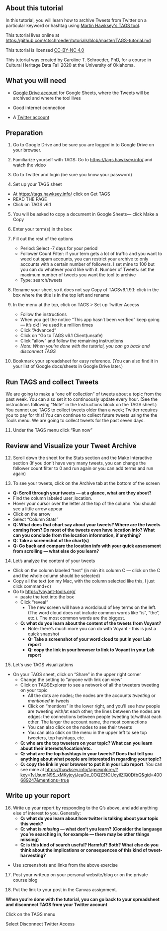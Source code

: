 ## About this tutorial

In this tutorial, you will learn how to archive Tweets from Twitter on a particular keyword or hashtag using [Martin Hawksey's TAGS tool](https://tags.hawksey.info/).

This tutorial lives online at https://github.com/ctschroeder/tutorials/blob/master/TAGS-tutorial.md

This tutorial is licensed [CC-BY-NC 4.0](https://creativecommons.org/licenses/by-nc/4.0/)

This tutorial was created by Caroline T. Schroeder, PhD, for a course in Cultural Heritage Data Fall 2020 at the University of Oklahoma.

## What you will need

- [Google Drive account](https://drive.google.com/) for Google Sheets, where the Tweets will be archived and where the tool lives

- Good internet connection

- A [Twitter account](https://twitter.com/)

## Preparation

1.  Go to Google Drive and be sure you are logged in to Google Drive on your browser.

2.  Familiarize yourself with TAGS:  Go to https://tags.hawksey.info/ and watch the video

3.  Go to Twitter and login (be sure you know your password)

4.  Set up your TAGS sheet

   - At https://tags.hawksey.info/ click on Get TAGS
   - READ THE PAGE
   - Click on TAGS v6.1

5. You will be asked to copy a document in Google Sheets— click Make a Copy

6. Enter your term(s) in the box

7. Fill out the rest of the options

   - Period: Select -7 days for your period
   - Follower Count Filter: if your term gets a lot of traffic and you want to weed out spam accounts, you can restrict your archive to only accounts with a certain number of followers. I set mine to 100 but you can do whatever you’d like with it.
Number of Tweets: set the maximum number of tweets you want the tool to archive
   - Type: search/tweets

8. Rename your sheet so it does not say Copy of TAGSv6.1.9.1: click in the box where the title is in the top left and rename

9. In the menu at the top, click on TAGS > Set up Twitter Access
   - Follow the instructions
   - When you get the notice “This app hasn’t been verified” keep going — it’s ok! I’ve used it a million times
   - Click “Advanced”
   - Click on “Go to TAGS v6.1 Client(unsafe)
   - Click “allow” and follow the remaining instructions
   - *Note: When you’re done with the tutorial, you can go back and disconnect TAGS*

10. Bookmark your spreadsheet for easy reference. (You can also find it in your list of Google docs/sheets in Google Drive later.)

## Run TAGS and collect Tweets

We are going to make a “one off collection” of tweets about a topic from the past week. You can also set it to continuously update every hour. (See the instructions following “Note” in the Instructions block on the TAGS sheet.)
You cannot use TAGS to collect tweets older than a week; Twitter requires you to pay for this! You can continue to collect future tweets using the the Tools menu.
We are going to collect tweets for the past seven days.

11. Under the TAGS menu click “Run now”

## Review and Visualize your Tweet Archive

12. Scroll down the sheet for the Stats section and the Make Interactive section (If you don’t have very many tweets, you can change the follower count filter to 0 and run again or you can add terms and run again)

13. To see your tweets, click on the Archive tab at the bottom of the screen

   - **Q: Scroll through your tweets — at a glance, what are they about?**
   - Find the column labeled user_location.
   - Hover your cursor over the letter at the top of the column. You should see a little arrow appear
   - Click on the arrow
   - Select “Column Stats”
   - **Q: What does that chart say about your tweets? Where are the tweets coming from? Do most of the tweets even have location info? What can you conclude from the location information, if anything?**
   - **Q: Take a screenshot of the chart(s)**
   - **Q: Go back and compare the location info with your quick assessment from scrolling — what else do you learn?**

14. Let’s analyze the content of your tweets
   - Click on the column labeled “text” (in min it’s column C — click on the C and the whole column should be selected)
   - Copy all the text (on my Mac, with the column selected like this, I just click command+c)
   - Go to https://voyant-tools.org/
     - paste the text into the box
     - Click “reveal”
		 - The new screen will have a wordcloud of key terms on the left. (The word cloud does not include common words like “is”, “the”, etc.). The most common words are the biggest.
     - **Q: what do you learn about the content of the tweets from Voyant?**
		 - Note: there’s much more you can do with Voyant - this is just a quick snapshot
		 - **Q: Take a screenshot of your word cloud to put in your Lab report**
		 - **Q: copy the link in your browser to link to Voyant in your Lab report**
		
15. Let's use TAGS visualizations
  - On your TAGS sheet, click on “Share” in the upper right corner
	- Change the setting to “anyone with link can view”
	- Click on TAGSExplorer to see a network of all the tweeters tweeting on your topic
		- All the dots are nodes; the nodes are the accounts *tweeting* or *mentioned* in tweets
		- Click on “mentions” in the lower right, and you’ll see how people are tweeting with/at each other; the lines between the nodes are edges:  the connections between people tweeting to/with/at each other. The larger the account name, the most connections
		- You can also click on the nodes to see their tweets
		- You can also click on the menu in the upper left to see top tweeters, top hashtags, etc.
	- **Q: who are the top tweeters on your topic? What can you learn about their interests/location/etc.**
	- **Q: what are the top hashtags in your tweets? Does that tell you anything about what people are interested in regarding your topic?**
	- **Q: copy the link in your browser to put it in your Lab report**. You can see mine at https://hawksey.info/tagsexplorer/?key=1vUsumN9S_xMKyjcyjJeaOe_0OQZ3fOUoyilZlQ0DfbQ&gid=400689247&mentions=true

## Write up your report 

16. Write up your report by responding to the Q’s above, and add anything else of interest to you. Generally: 
	- **Q: what do you learn about how twitter is talking about your topic this week?**
	- **Q: what is *missing* — what don’t you learn? (Consider the language you’re searching in, for example — there may be other things missing)**
	- **Q: is this kind of search useful? Harmful? Both? What else do you think about the implications or consequences of this kind of tweet-harvesting?**
  - Use screenshots and links from the above exercise 
 
17. Post your writeup on your personal website/blog or on the private course blog

18. Put the link to your post in the Canvas assignment.

**When you’re done with the tutorial, you can go back to your spreadsheet and disconnect TAGS from your Twitter account**

Click on the TAGS menu

Select Disconnect Twitter Access




